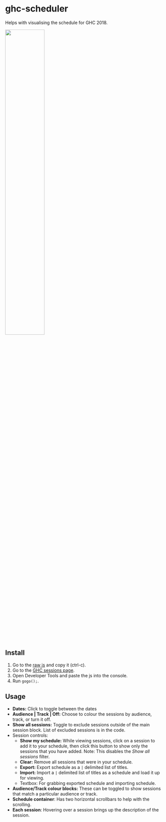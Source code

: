 # ghc-scheduler
Helps with visualising the schedule for GHC 2018.

<a href="https://raw.githubusercontent.com/charlottetan/ghc-scheduler/master/scheduler.PNG"><img src="https://raw.githubusercontent.com/charlottetan/ghc-scheduler/master/scheduler.PNG" width="50%"></a>

## Install
1. Go to the [raw js](https://raw.githubusercontent.com/charlottetan/ghc-scheduler/master/ghc.js) and copy it (ctrl-c).
2. Go to the [GHC sessions page](http://www.cvent.com/events/grace-hopper-celebration/agenda-6083a0df738343e2ad8b262237e56423.aspx?p=13).
3. Open Developer Tools and paste the js into the console.
4. Run `gogo();`.

## Usage
* **Dates:** Click to toggle between the dates
* **Audience | Track | Off:** Choose to colour the sessions by audience, track, or turn it off.
* **Show all sessions:** Toggle to exclude sessions outside of the main session block. List of excluded sessions is in the code.
* Session controls:
  * **Show my schedule:** While viewing sessions, click on a session to add it to your schedule, then click this button to show only the sessions that you have added. Note: This disables the *Show all sessions* filter.
  * **Clear:** Remove all sessions that were in your schedule.
  * **Export:** Export schedule as a `|` delimited list of titles.
  * **Import:** Import a `|` delimited list of titles as a schedule and load it up for viewing.
  * Textbox: For grabbing exported schedule and importing schedule.
* **Audience/Track colour blocks:** These can be toggled to show sessions that match a particular audience or track.
* **Schedule container**: Has two horizontal scrollbars to help with the scrolling.
* **Each session**: Hovering over a session brings up the description of the session.
